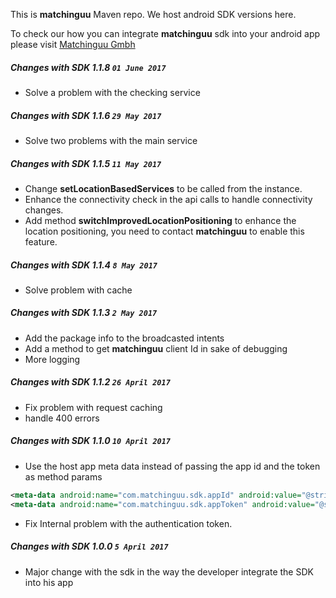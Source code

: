 This is **matchinguu** Maven repo.
We host android SDK versions here.

To check our how you can integrate **matchinguu** sdk into your android app please visit [Matchinguu Gmbh](http://www.matchinguu.com)

##### Changes with SDK 1.1.8                                  `01 June 2017`

- Solve a problem with the checking service


##### Changes with SDK 1.1.6                                   `29 May 2017`

- Solve two problems with the main service



##### Changes with SDK 1.1.5                                   `11 May 2017`

- Change **setLocationBasedServices** to be called from the instance.
- Enhance the connectivity check in the api calls to handle connectivity changes.
- Add method **switchImprovedLocationPositioning** to enhance the location positioning,
  you need to contact **matchinguu** to enable this feature.


##### Changes with SDK 1.1.4                                   `8 May 2017`

- Solve problem with cache

##### Changes with SDK 1.1.3                                   `2 May 2017`

- Add the package info to the broadcasted intents
- Add a method to get **matchinguu** client Id in sake of debugging
- More logging

##### Changes with SDK 1.1.2                                   `26 April 2017`

- Fix problem with request caching
- handle 400 errors


##### Changes with SDK 1.1.0                                   `10 April 2017`

- Use the host app meta data instead of passing the app id and the token as method params
```xml
<meta-data android:name="com.matchinguu.sdk.appId" android:value="@string/matchinguu_app_id" />
<meta-data android:name="com.matchinguu.sdk.appToken" android:value="@string/matchinguu_app_token" />
```
- Fix Internal problem with the authentication token.


##### Changes with SDK 1.0.0                                   `5 April 2017`

- Major change with the sdk in the way the developer integrate the SDK into his app
